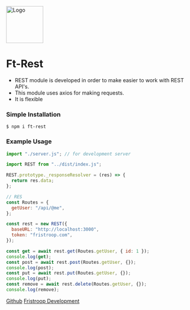<link href="https://cdn.jsdelivr.net/npm/bootstrap@5.3.2/dist/css/bootstrap.min.css" rel="stylesheet" integrity="sha384-T3c6CoIi6uLrA9TneNEoa7RxnatzjcDSCmG1MXxSR1GAsXEV/Dwwykc2MPK8M2HN" crossorigin="anonymous">
<script src="https://cdn.jsdelivr.net/npm/bootstrap@5.3.2/dist/js/bootstrap.bundle.min.js" integrity="sha384-C6RzsynM9kWDrMNeT87bh95OGNyZPhcTNXj1NW7RuBCsyN/o0jlpcV8Qyq46cDfL" crossorigin="anonymous"></script>

<div class="d-flex justify-content-center">
    <img src="https://fristroop.com/assets/logo-7d84cf41.png" alt="Logo" width="100" class="me-2">
    </a>
</div>
<div class="text-center">
        <h1>Ft-Rest</h1>
        <ul class="text-start">
        <li>REST module is developed in order to make easier to work with REST API's.</li>
        <li>This module uses axios for making requests.</li>
        <li>It is flexible</li>
        </ul>
</div>
<h3>Simple Installation</h3>
    <code>$ npm i ft-rest</code>
</div>

<h3>Example Usage</h3>

```js
import "./server.js"; // for development server

import REST from "../dist/index.js";

REST.prototype._responseResolver = (res) => {
  return res.data;
};

// RES
const Routes = {
  getUser: "/api/@me",
};

const rest = new REST({
  baseURL: "http://localhost:3000",
  token: "fristroop.com",
});

const get = await rest.get(Routes.getUser, { id: 1 });
console.log(get);
const post = await rest.post(Routes.getUser, {});
console.log(post);
const put = await rest.put(Routes.getUser, {});
console.log(put);
const remove = await rest.delete(Routes.getUser, {});
console.log(remove);
```

<div class="bg-dark-subtle p-3 rounded d-flex align-items-center justify-content-between">
<a href="https://github.com/Fristroop">Github</a>
<a href="https://fristroop.com">Fristroop Development</a>
</div>
